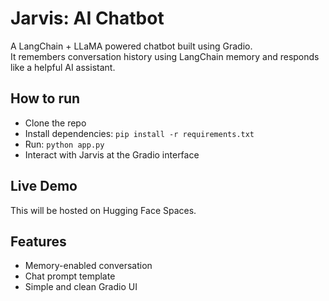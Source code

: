# Jarvis: AI Chatbot

A LangChain + LLaMA powered chatbot built using Gradio.  
It remembers conversation history using LangChain memory and responds like a helpful AI assistant.

## How to run
- Clone the repo
- Install dependencies: `pip install -r requirements.txt`
- Run: `python app.py`
- Interact with Jarvis at the Gradio interface

## Live Demo
This will be hosted on Hugging Face Spaces.

## Features
- Memory-enabled conversation
- Chat prompt template
- Simple and clean Gradio UI
